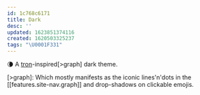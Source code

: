 ```yaml
---
id: 1c768c6171
title: Dark
desc: ''
updated: 1623851374116
created: 1620503325237
tags: "\U0001F331"
---
```

🌘 A [tron](https://www.google.com/search?q=tron+style&tbm=isch&ved=2ahUKEwiNlMq77brwAhVRRlMKHZ5_DYcQ2-cCegQIABAA&oq=tron+style&gs_lcp=CgNpbWcQAzICCAAyAggAMgIIADICCAAyAggAMgIIADICCAAyAggAMgIIADICCAA6BwgAELEDEEM6BAgAEENQsL1rWJbKa2Cjy2toAHAAeACAAasBiAH9BJIBAzQuMpgBAKABAaoBC2d3cy13aXotaW1nwAEB&sclient=img&ei=ReuWYM3dE9GMzQKe_7W4CA&bih=1005&biw=1920)-inspired[>graph] dark theme.

[>graph]: Which mostly manifests as the iconic lines'n'dots in the [[features.site-nav.graph]] and drop-shadows on clickable emojis.

